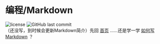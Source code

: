 # 编程/Markdown
![license](https://img.shields.io/github/license/Guleixibian2009/guleixibian2009.github.io)
![GitHub last commit](https://img.shields.io/github/last-commit/Guleixibian2009/guleixibian2009.github.io)  
（还没写，到时候会更新Markdown简介）先回 [首页](https://guleixibian2009.github.io/) ......还是学一学 [如何写Markdown](https://guleixibian2009.github.io/Code/Python/01/) ？